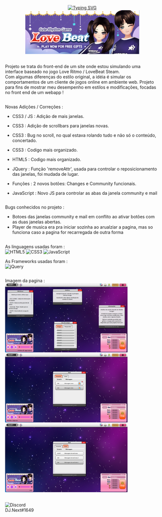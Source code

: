 <div align="center">
  <a href="https://git.io/typing-svg"><img src="https://readme-typing-svg.herokuapp.com?font=Fira+Code&weight=800&size=24&pause=1000&width=505&lines=LoveRitmo+/+LoveBeat+UI" alt="Typing SVG" /></a><br>
  <img src="/logo.png">
</div>

##

Projeto se trata do front-end de um site onde estou simulando uma interface baseado no jogo Love Ritmo / LoveBeat Steam.<br>
Com algumas diferenças do estilo original, a idéia é simular os comportamentos de um cliente de jogos online em ambiente web.
Projeto para fins de mostrar meu desempenho em estilos e modificações, focadas no front end de um webapp !

##

Novas Adições / Correções :

- CSS3 / JS : Adição de mais janelas.</p>
- CSS3 : Adição de scrollbars para janelas novas.</p>
- CSS3 : Bug no scroll, no qual estava rolando tudo e não só o conteúdo, concertado.</p>
- CSS3 : Codigo mais organizado.</p>
- HTML5 : Codigo mais organizado.</p>
- JQuery : Função 'removeAttr', usada para controlar o reposicionamento das janelas, foi mudada de lugar.</p>
- Funções : 2 novos botões: Changes e Community funcionais.</p>
- JavaScript : Novo JS para controlar as abas da janela community e mail</p>

##

Bugs conhecidos no projeto :

- Botoes das janelas community e mail em conflito ao ativar botões com as duas janelas abertas.
- Player de musica era pra iniciar sozinha ao arualziar a pagina, mas so funciona caso a pagina for recarregada de outra forma

 ##
 
As linguagens usadas foram : <br>
  ![HTML5](https://img.shields.io/badge/html5-%23E34F26.svg?style=for-the-badge&logo=html5&logoColor=white)
  ![CSS3](https://img.shields.io/badge/css3-%231572B6.svg?style=for-the-badge&logo=css3&logoColor=white)
  ![JavaScript](https://img.shields.io/badge/javascript-%23323330.svg?style=for-the-badge&logo=javascript&logoColor=%23F7DF1E)

As Frameworks usadas foram : <br>
  ![jQuery](https://img.shields.io/badge/jquery-%230769AD.svg?style=for-the-badge&logo=jquery&logoColor=white)

  ##

Imagem da pagina : <br>
<img src="/new_demo1.png" width="400px">
<img src="/new_demo2.png" width="400px">
<img src="/new_demo3.png" width="400px">
## 

![Discord](https://img.shields.io/badge/Discord-%235865F2.svg?style=for-the-badge&logo=discord&logoColor=white) <br> DJ.Next#1649

